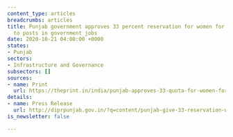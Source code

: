 ```yaml
---
content_type: articles
breadcrumbs: articles
title: Punjab government approves 33 percent reservation for women for direct recruitment
  to posts in government jobs
date: 2020-10-21 04:00:00 +0000
states:
- Punjab
sectors:
- Infrastructure and Governance
subsectors: []
sources:
- name: Print
  url: https://theprint.in/india/punjab-approves-33-quota-for-women-for-direct-recruitment-in-state-civil-services/523845/
details:
- name: Press Release
  url: http://diprpunjab.gov.in/?q=content/punjab-give-33-reservation-women-under-direct-recruitment-state-civil-services
is_newsletter: false

---
```

